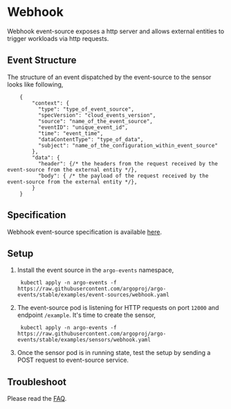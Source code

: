 # Webhook

Webhook event-source exposes a http server and allows external entities to trigger workloads via
http requests.

## Event Structure

The structure of an event dispatched by the event-source to the sensor looks like following,

        {
            "context": {
              "type": "type_of_event_source",
              "specVersion": "cloud_events_version",
              "source": "name_of_the_event_source",
              "eventID": "unique_event_id",
              "time": "event_time",
              "dataContentType": "type_of_data",
              "subject": "name_of_the_configuration_within_event_source"
            },
            "data": {
              "header": {/* the headers from the request received by the event-source from the external entity */},
              "body": { /* the payload of the request received by the event-source from the external entity */},
            }
        }

## Specification

Webhook event-source specification is available [here](https://github.com/argoproj/argo-events/blob/master/api/event-source.md#webhookcontext).

## Setup

1. Install the event source in the `argo-events` namespace,

        kubectl apply -n argo-events -f https://raw.githubusercontent.com/argoproj/argo-events/stable/examples/event-sources/webhook.yaml

1. The event-source pod is listening for HTTP requests on port `12000` and endpoint `/example`.
    It's time to create the sensor,
    
        kubectl apply -n argo-events -f https://raw.githubusercontent.com/argoproj/argo-events/stable/examples/sensors/webhook.yaml   

1. Once the sensor pod is in running state, test the setup by sending a POST request to event-source service.

## Troubleshoot
Please read the [FAQ](https://argoproj.github.io/argo-events/FAQ/).
